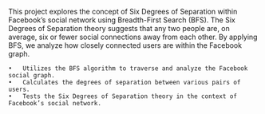 This project explores the concept of Six Degrees of Separation within Facebook’s social network using Breadth-First Search (BFS). The Six Degrees of Separation theory suggests that any two people are, on average, six or fewer social connections away from each other. By applying BFS, we analyze how closely connected users are within the Facebook graph.

	•	Utilizes the BFS algorithm to traverse and analyze the Facebook social graph.
	•	Calculates the degrees of separation between various pairs of users.
	•	Tests the Six Degrees of Separation theory in the context of Facebook’s social network.
